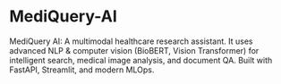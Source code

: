 # MediQuery-AI
MediQuery AI: A multimodal healthcare research assistant. It uses advanced NLP &amp; computer vision (BioBERT, Vision Transformer) for intelligent search, medical image analysis, and document QA. Built with FastAPI, Streamlit, and modern MLOps.
